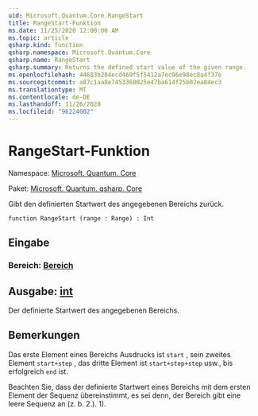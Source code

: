 ```yaml
---
uid: Microsoft.Quantum.Core.RangeStart
title: RangeStart-Funktion
ms.date: 11/25/2020 12:00:00 AM
ms.topic: article
qsharp.kind: function
qsharp.namespace: Microsoft.Quantum.Core
qsharp.name: RangeStart
qsharp.summary: Returns the defined start value of the given range.
ms.openlocfilehash: 44683b204ecd469f5f5412a7ec06e98ec8a4f37e
ms.sourcegitcommit: a87c1aa8e7453360025e47ba614f25b02ea84ec3
ms.translationtype: MT
ms.contentlocale: de-DE
ms.lasthandoff: 11/26/2020
ms.locfileid: "96224002"
---
```

# <a name="rangestart-function"></a>RangeStart-Funktion

Namespace: [Microsoft. Quantum. Core](xref:Microsoft.Quantum.Core)

Paket: [Microsoft. Quantum. qsharp. Core](https://nuget.org/packages/Microsoft.Quantum.QSharp.Core)


Gibt den definierten Startwert des angegebenen Bereichs zurück.

```qsharp
function RangeStart (range : Range) : Int
```


## <a name="input"></a>Eingabe

### <a name="range--range"></a>Bereich: [Bereich](xref:microsoft.quantum.lang-ref.range)





## <a name="output--int"></a>Ausgabe: [int](xref:microsoft.quantum.lang-ref.int)

Der definierte Startwert des angegebenen Bereichs.

## <a name="remarks"></a>Bemerkungen

Das erste Element eines Bereichs Ausdrucks ist `start` , sein zweites Element `start+step` , das dritte Element ist `start+step+step` usw., bis erfolgreich `end` ist.

Beachten Sie, dass der definierte Startwert eines Bereichs mit dem ersten Element der Sequenz übereinstimmt, es sei denn, der Bereich gibt eine leere Sequenz an (z. b. 2.). 1).